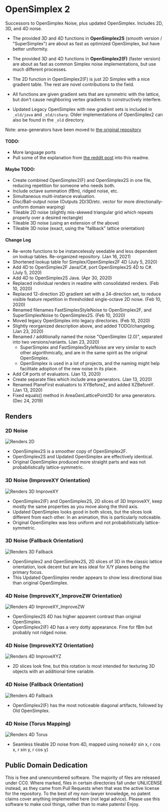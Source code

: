 # OpenSimplex 2

Successors to OpenSimplex Noise, plus updated OpenSimplex. Includes 2D, 3D, and 4D noise.

* The provided 3D and 4D functions in **OpenSimplex2S** (smooth version / "SuperSimplex") are about as fast as optimized OpenSimplex, but have better uniformity.

* The provided 3D and 4D functions in **OpenSimplex2(F)** (faster version) are about as fast as common Simplex noise implementations, but use much different processes.

* The 2D function in OpenSimplex2(F) is just 2D Simplex with a nice gradient table. The rest are novel contributions to the field.

* All functions are given gradient sets that are symmetric with the lattice, but don't cause neighboring vertex gradients to constructively interfere.

* Updated Legacy OpenSimplex with new gradient sets is included in `_old/java` and `_old/csharp`. Older implementations of OpenSimplex2 can also be found in the `_old` directory.

Note: area-generators have been moved to [the original repository](https://github.com/KdotJPG/Noise-VertexQueue-AreaGen)

#### TODO:

* More language ports
* Pull some of the explanation from [the reddit post](https://www.reddit.com/r/VoxelGameDev/comments/ee94wg/supersimplex_the_better_opensimplex_new_gradient/) into this readme.

#### Maybe TODO:

* Create combined OpenSimplex2(F) and OpenSimplex2S in one file, reducing repetition for someone who needs both.
* Include octave summation (fBm), ridged noise, etc.
* Simultaneous multi-instance evaluation.
* Disc/Ball-output noise (Outputs 2D/3D/etc. vector for more directionally-uniform domain warping)
* Tileable 2D noise (slightly mis-skewed triangular grid which repeats properly over a desired rectangle)
* Tileable 3D noise (using an extension of the above)
* Tileable 3D noise (exact, using the "fallback" lattice orientation)

#### Change Log

* Re-wrote functions to be instancelessly seedable and less dependent on lookup tables. Re-organized repository. (Jan 16, 2021)
* Shortened lookup table for Simplex/OpenSimplex2F 4D (July 5, 2020)
* Add 4D to OpenSimplex2F Java/C#, port OpenSimplex2S 4D to C#. (July 5, 2020)
* Add 4D to OpenSimplex2S Java. (Apr 30, 2020)
* Replaced individual renders in readme with consolidated renders. (Feb 10, 2020)
* Replaced 12-direction 2D gradient set with a 24-direction set, to reduce visible feature repetition in thresholded single-octave 2D noise. (Feb 10, 2020)
* Renamed filenames FastSimplexStyleNoise to OpenSimplex2F, and SuperSimplexNoise to OpenSimplex2S. (Feb 10, 2020)
* Moved legacy OpenSimplex into legacy directories. (Feb 10, 2020)
* Slightly reorganized description above, and added TODO/changelog. (Jan 23, 2020)
* Renamed / additionally named the noise "OpenSimplex (2.0)", separated into two versions/variants. (Jan 23, 2020)
  * SuperSimplex and FastSimplexStyleNoise are very similar to each other algorithmically, and are in the same spirit as the original OpenSimplex.
  * OpenSimplex is used in a lot of projects, and the naming might help facilitate adoption of the new noise in its place.
* Add C# ports of evaluators. (Jan 13, 2020)
* Create separate files which include area generators. (Jan 13, 2020)
* Renamed PlaneFirst evaluators to XYBeforeZ, and added XZBeforeY. (Jan 13, 2020)
* Fixed equals() method in AreaGenLatticePoint3D for area generators. (Dec 24, 2019)

## Renders

### 2D Noise

![Renders 2D](https://user-images.githubusercontent.com/8829856/149676975-ba7cfc82-3bb5-4e0c-b6cb-8315eca51193.png)

* OpenSimplex2S is a smoother copy of OpenSimplex2F.
* OpenSimplex2S and Updated OpenSimplex are effectively identical.
* Original OpenSimplex produced more straight parts and was not probabilistically lattice-symmetric.

### 3D Noise (ImproveXY Orientation)

![Renders 3D ImproveXY](https://user-images.githubusercontent.com/8829856/149676980-768775b4-f0ca-417b-aa0a-2379b61fb69d.png)

* OpenSimplex2(F) and OpenSimplex2S, 2D slices of 3D ImproveXY, keep mostly the same properties as you move along the third axis.
* Updated OpenSimplex looks good in both slices, but the slices look different from each other. In an animation, this is particularly noticeable.
* Original OpenSimplex was less uniform and not probabilistically lattice-symmetric.

### 3D Noise (Fallback Orientation)

![Renders 3D Fallback](https://user-images.githubusercontent.com/8829856/149676981-2d40fff9-b585-4fca-9a09-eb51d5927fec.png)

* OpenSimplex2 and OpenSimplex2S, 2D slices of 3D in the classic lattice orientation, look decent but are less ideal for X/Y planes being the primary focus.
* This Updated OpenSimplex render appears to show less directional bias than original OpenSimplex.

### 4D Noise (ImproveXY_ImproveZW Orientation)

![Renders 4D ImproveXY_ImproveZW](https://user-images.githubusercontent.com/8829856/149676999-14dc7dfc-a94c-4a8a-b654-00e25f33eb68.png)

* OpenSimplex2S 4D has higher apparent contrast than original OpenSimplex.
* OpenSimplex2(F) 4D has a very dotty appearance. Fine for fBm but probably not ridged noise.

### 4D Noise (ImproveXYZ Orientation)

![Renders 4D ImproveXYZ](https://user-images.githubusercontent.com/8829856/149677002-542aefc5-3e60-46d2-ac4a-6d947c0b94a7.png)

* 2D slices look fine, but this rotation is most intended for texturing 3D objects with an additional time variable.

### 4D Noise (Fallback Orientation)

![Renders 4D Fallback](https://user-images.githubusercontent.com/8829856/149677011-267ab94c-3f3b-47bf-85a2-7b00befa95d6.png)

* OpenSimplex2(F) has the most noticeable diagonal artifacts, followed by Old OpenSimplex.

### 4D Noise (Torus Mapping)

![Renders 4D Torus](https://user-images.githubusercontent.com/8829856/149677013-c0593b51-b757-41ed-9ece-1bf2f88feee7.png)

* Seamless tileable 2D noise from 4D, mapped using noise4(r sin x, r cos x, r sin y, r cos y)

## Public Domain Dedication

This is free and unencumbered software. The majority of files are released under CC0. Where marked, files in certain directories fall under UNLICENSE instead, as they came from Pull Requests when that was the active license for the repository. To the best of my non-lawyer knowledge, no patent claims cover anything implemented here (not legal advice). Please use this software to make cool things, rather than to make patents! Enjoy.
